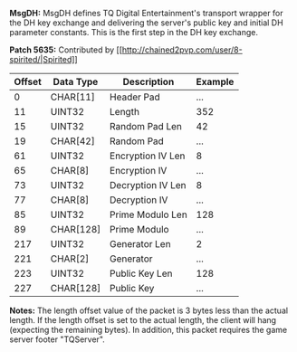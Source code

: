 **MsgDH:** MsgDH defines TQ Digital Entertainment's transport wrapper for the DH key exchange and delivering the server's public key and initial DH parameter constants. This is the first step in the DH key exchange.

**Patch 5635:** Contributed by [[http://chained2pvp.com/user/8-spirited/|Spirited]]

| Offset | Data Type | Description | Example |
|---|---|---|---|
| 0 | CHAR[11] | Header Pad | ... |
| 11 | UINT32 | Length | 352 |
| 15 | UINT32 | Random Pad Len | 42 |
| 19 | CHAR[42] | Random Pad | ... |
| 61 | UINT32 | Encryption IV Len | 8 |
| 65 | CHAR[8] | Encryption IV | ... |
| 73 | UINT32 | Decryption IV Len | 8 |
| 77 | CHAR[8] | Decryption IV | ... |
| 85 | UINT32 | Prime Modulo Len | 128 |
| 89 | CHAR[128] | Prime Modulo | ... |
| 217 | UINT32 | Generator Len | 2 |
| 221 | CHAR[2] | Generator | ... |
| 223 | UINT32 | Public Key Len | 128 |
| 227 | CHAR[128] | Public Key | ... |

**Notes:** The length offset value of the packet is 3 bytes less than the actual length. If the length offset is set to the actual length, the client will hang (expecting the remaining bytes). In addition, this packet requires the game server footer "TQServer".
